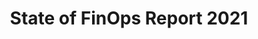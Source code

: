 ---
title: State of FinOps Report 2021
description: Understand the state of FinOps and data behind the collaborative, real-time cloud financial management discipline.
date-added: Feb 2021
type: Report
source: FinOps Foundation
label: 
cloud-provider: 
  - Multi-Cloud
framework-capabilities:
link: https://data.finops.org/
permalink: /resources/state-of-finops/
weight: 10
listing: true
---